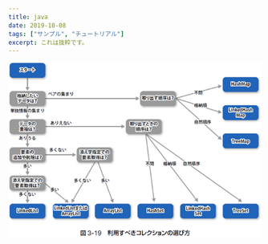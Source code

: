 ```yaml
---
title: java
date: 2019-10-08
tags: ["サンプル", "チュートリアル"]
excerpt: これは抜粋です。
---
```

![タイトル](https://github.com/libibo/boilerplate/blob/master/source/images/Collection.png)
